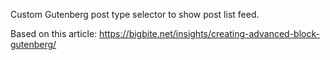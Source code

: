 Custom Gutenberg post type selector to show post list feed.

Based on this article: https://bigbite.net/insights/creating-advanced-block-gutenberg/